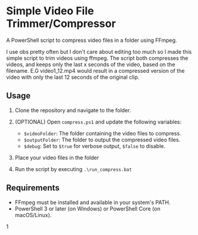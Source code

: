 # Simple Video File Trimmer/Compressor

A PowerShell script to compress video files in a folder using FFmpeg.

I use obs pretty often but I don't care about editing too much so I made this simple script to trim videos using ffmpeg.
The script both compresses the videos, and keeps only the last x seconds of the video, based on the filename.
E.G video1_12.mp4 would result in a compressed version of the video with only the last 12 seconds of the original clip.

## Usage

1. Clone the repository and navigate to the folder.

2. (OPTIONAL) Open `compress.ps1` and update the following variables:
	* `$videoFolder`: The folder containing the video files to compress.
	* `$outputFolder`: The folder to output the compressed video files.
	* `$debug`: Set to `$true` for verbose output, `$false` to disable.

2. Place your video files in the folder
3. Run the script by executing `.\run_compress.bat` 

## Requirements

* FFmpeg must be installed and available in your system's PATH.
* PowerShell 3 or later (on Windows) or PowerShell Core (on macOS/Linux).

1
